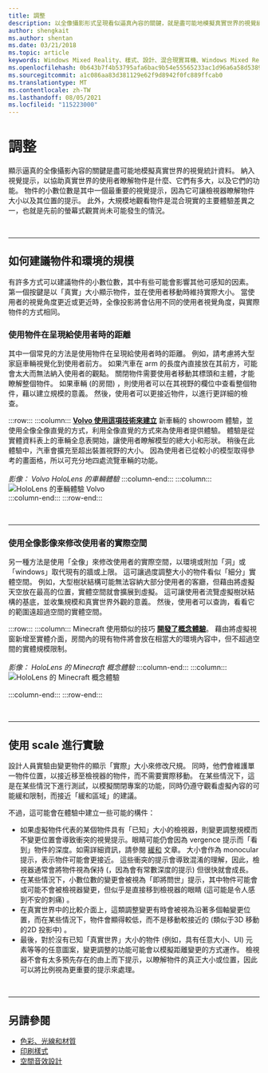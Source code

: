 ```yaml
---
title: 調整
description: 以全像攝影形式呈現看似逼真內容的關鍵，就是盡可能地模擬真實世界的視覺統計資料。
author: shengkait
ms.author: shentan
ms.date: 03/21/2018
ms.topic: article
keywords: Windows Mixed Reality、樣式、設計、混合現實耳機、Windows Mixed Reality 耳機、虛擬實境耳機、HoloLens、調整、全息影線
ms.openlocfilehash: 0b643b7f4b53795afa6bac9b54e55565233ac1d96a6a58d5389a8a4b7db8d7cc
ms.sourcegitcommit: a1c086aa83d381129e62f9d8942f0fc889ffcab0
ms.translationtype: MT
ms.contentlocale: zh-TW
ms.lasthandoff: 08/05/2021
ms.locfileid: "115223000"
---
```

# <a name="scale"></a>調整

顯示逼真的全像攝影內容的關鍵是盡可能地模擬真實世界的視覺統計資料。 納入視覺提示，以協助真實世界的使用者瞭解物件是什麼、它們有多大，以及它們的功能。 物件的小數位數是其中一個最重要的視覺提示，因為它可讓檢視器瞭解物件大小以及其位置的提示。 此外，大規模地觀看物件是混合現實的主要體驗差異之一，也就是先前的螢幕式觀賞尚未可能發生的情況。

<br>

---

## <a name="how-to-suggest-the-scale-of-objects-and-environments"></a>如何建議物件和環境的規模

有許多方式可以建議物件的小數位數，其中有些可能會影響其他可感知的因素。 第一個按鍵是以「真實」大小顯示物件，並在使用者移動時維持實際大小。 當使用者的視覺角度更近或更近時，全像投影將會佔用不同的使用者視覺角度，與實際物件的方式相同。

### <a name="use-the-distance-of-objects-as-theyre-presented-to-the-user"></a>使用物件在呈現給使用者時的距離

其中一個常見的方法是使用物件在呈現給使用者時的距離。 例如，請考慮將大型家庭車輛視覺化到使用者前方。 如果汽車在 arm 的長度內直接放在其前方，可能會太大而無法納入使用者的觀點。 關閉物件需要使用者移動其標頭和主體，才能瞭解整個物件。 如果車輛 (的房間) ，則使用者可以在其視野的欄位中查看整個物件，藉以建立規模的意義。 然後，使用者可以更接近物件，以進行更詳細的檢查。

:::row:::
    :::column:::
        **[Volvo 使用這項技術來建立](https://www.youtube.com/watch?v=DilzwF90vec)** 新車輛的 showroom 體驗，並使用全像全像直覺的方式，利用全像直覺的方式來為使用者提供體驗。 體驗是從實體資料表上的車輛全息表開始，讓使用者瞭解模型的總大小和形狀。 稍後在此體驗中，汽車會擴充至超出裝置視野的大小。 因為使用者已從較小的模型取得參考的畫面格，所以可充分地四處流覽車輛的功能。<br>
        <br>
        *影像： Volvo HoloLens 的車輛體驗*
    :::column-end:::
        :::column:::
       ![HoloLens 的車輛體驗 Volvo](images/volvo-cars-microsoft-hololens-experience01-640px.jpg)<br>
    :::column-end:::
:::row-end:::


<br>

---

### <a name="use-holograms-to-modify-the-users-real-space"></a>使用全像影像來修改使用者的實際空間

另一種方法是使用「全像」來修改使用者的實際空間，以環境或附加「洞」或「windows」取代現有的牆或上限。 這可讓過度調整大小的物件看似「細分」實體空間。 例如，大型樹狀結構可能無法容納大部分使用者的客廳，但藉由將虛擬天空放在最高的位置，實體空間就會擴展到虛擬。 這可讓使用者流覽虛擬樹狀結構的基底，並收集規模和真實世界外觀的意義。 然後，使用者可以查詢，看看它的範圍遠超過空間的實體空間。

:::row:::
    :::column:::
        Minecraft 使用類似的技巧 **[開發了概念體驗](https://minecraft.net/)**。 藉由將虛擬視窗新增至實體介面，房間內的現有物件將會放在相當大的環境內容中，但不超過空間的實體規模限制。<br>
        <br>
        *影像： HoloLens 的 Minecraft 概念體驗*
    :::column-end:::
        :::column:::
       ![HoloLens 的 Minecraft 概念體驗](images/800px-minecraftwindow-640px.jpg)<br><br>
    :::column-end:::
:::row-end:::


<br>

---


## <a name="experimenting-with-scale"></a>使用 scale 進行實驗

設計人員實驗由變更物件的顯示「實際」大小來修改尺規。 同時，他們會維護單一物件位置，以接近移至檢視器的物件，而不需要實際移動。 在某些情況下，這是在某些情況下進行測試，以模擬關閉專案的功能，同時仍遵守觀看虛擬內容的可能緩和限制，而接近「緩和區域」的建議。

不過，這可能會在體驗中建立一些可能的構件：
* 如果虛擬物件代表的某個物件具有「已知」大小的檢視器，則變更調整規模而不變更位置會導致衝突的視覺提示。眼睛可能仍會因為 vergence 提示而「看到」物件的深度。如需詳細資訊，請參閱 [緩和](comfort.md) 文章。 大小會作為 monocular 提示，表示物件可能會更接近。 這些衝突的提示會導致混淆的理解，因此，檢視器通常會將物件視為保持 (，因為會有常數深度的提示) 但很快就會成長。
* 在某些情況下，小數位數的變更會被視為「即將問世」提示，其中物件可能會或可能不會被檢視器變更，但似乎是直接移到檢視器的眼睛 (這可能是令人感到不安的刺痛) 。
* 在真實世界中的比較介面上，這類調整變更有時會被視為沿著多個軸變更位置，而在某些情況下，物件會顯得較低，而不是移動較接近的 (類似于3D 移動的2D 投影中) 。
* 最後，對於沒有已知「真實世界」大小的物件 (例如，具有任意大小、UI) 元素等等的任意圖案，變更調整的功能可能會以模擬距離變更的方式運作。 檢視器不會有太多預先存在的由上而下提示，以瞭解物件的真正大小或位置，因此可以將比例視為更重要的提示來處理。

<br>

---

## <a name="see-also"></a>另請參閱
* [色彩、光線和材質](./color-light-and-materials.md)
* [印刷樣式](typography.md)
* [空間音效設計](spatial-sound-design.md)